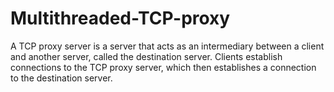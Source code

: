 Multithreaded-TCP-proxy
=======================

A TCP proxy server is a server that acts as an intermediary between a client and another server, called the destination server. Clients establish connections to the TCP proxy server, which then establishes a connection to the destination server.
